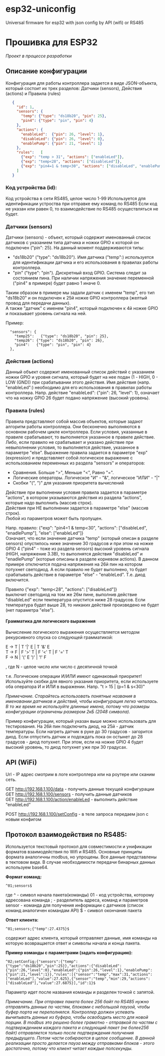 # esp32-uniconfig
Universal firmware for esp32 with json config by API (wifi) or RS485

# Прошивка для ESP32

*Проект в процессе разработки*

## Описание конфигурации
Конфигурация для работы контроллера задается в виде JSON-объекта, который состоит их трех разделов: Датчики (sensors), Действия (actions) и Правила (rules)
 ```json
    {
      "id": 1,
      "sensors": {
        "temp": {"type": "ds18b20", "pin": 25},
        "pin4": {"type": "pin", "pin": 4}    
      },          
      "actions": {
        "enableLed":  {"pin": 26, "level": 1}, 
        "disableLed": {"pin": 26, "level": 0}, 
        "enablePump": {"pin": 21, "level": 1}
      },
      "rules":   [
        {"exp": "temp > 31", "actions": ["enableLed"]}, 
        {"exp": "temp<28", "actions": ["disableLed"]},
        {"exp": "pin4=1 & temp<30", "actions": ["disableLed", "enablePump"]}
      ]
    }
```

### Код устройства (id):
Код устройства в сети RS485, целое число 1-99
Используется для идентификации устроства при отправке ему команд по RS485
Если код не указан или равен 0, то взаимодействие по RS485 осуществляться не будет.

### Датчики (sensors) 
Датчики (sensors) - объект, который содержит именованный список датчиков с указанием типа датчика и ножки GPIO к которой он подключен ("pin": 25). На данный момент поддерживаются типы:
 - "ds18b20"  ("type": "ds18b20"). Имя датчика ("temp":) используется для идентификации датчика и его использования в правилах работы контроллера.
 - "pin"  ("type": "pin"). Дискретный вход GPIO. Система следит за состоянием пина. При наличии напряжения значение переменной ("pin4" в примере) будет равно 1 иначе 0.

Таким образом в примере мы задали датчик с именем "temp", его тип "ds18b20" и он подключен к 25й ножке GPIO контроллера (желтый провод для передачи данных).  
А также "датчик" с именем "pin4", который подключен к 4й ножке GPIO и показывает уровень сигнала на ней.

Пример:
```
  "sensors": {
    "temp25":   {"type": "ds18b20", "pin": 25},
    "temp26": {"type": "ds18b20", "pin": 26},
    "pin4":   {"type": "pin", "pin": 4}          
  },
```


### Действия (actions) 
Данный объект содержит именованный список действий с указанием ножки GPIO и уровня сигнала, который будет на нее подан (1 - HIGH,  0 - LOW (GND)) при срабатывании этого действия.
Имя действия  (напр. "enableLed":) необходимо для его использования в правилах работы контроллера.
Напр. действие    "enableLed":  {"pin": 26, "level": 1}, 
означает что на ножку  GPIO 26 будет подано напряжение (высокий уровень).

### Правила (rules)
Правила представляют собой массив объектов, которые задают алгоритм работы контроллера. Они бесконечно выполняются в основном рабочем цикле контроллера. Если условия, указанные в правиле срабатывают, то выполняется указанное в правиле действие. Либо, если правило не срабатывает и указано действие при невыполнении условия, то выполняется действие, указанное в параметре "else".
Выражение правила задается в параметре "exp" (expression) и представляет собой логическое выражение с использованием переменных из раздела "sensors" и операторов:
 - Сравнения. Больше  ">", Меньше "<",  Равно "=".
 - Логические операторы. Логическое "И" - "&", логическое "ИЛИ" - "|"
 - Скобки "(", ")" для указания приоритета вычислений

Действие при выполнении условия правила задается в параметре "actions", в котором указываются действия из раздела “actions”, которые надо выполнить (массив строк).   
Действия при НЕ выполнении задается в параметре "else" (массив строк).   
Любой из параметров может быть пропущен.

Напр. правило:  {"exp": "pin4=1 & temp<30", "actions": ["disableLed", "enadlePump"], "else": ["enableLed"]}  
Означает, что если значение датчика "temp" (который описан в разделе sensors)  опустилось ниже значение 30 градусов и при этом на ножке GPIO 4 ("pin4" - тоже из раздела sensors) высокий уровень сигнала (HIGH, напряжение 3.3В), то выполнятся действия "disableLed" и "enadlePump" (которые описаны в разделе корневом actions).  В данном примере отключится подача напряжения на 26й пин на котором потухнет светодиод. А если правило не будет выполнено, то будет срабатывать действие в параметре "else"  - "enableLed". Т.е. диод включится.

Правило   {"exp": "temp<28", "actions": ["disableLed"]}  
выключит светодиод на том же 26м пине, выполнив действие  "disableLed" если температура опустится ниже 28 градусов. Если температура будет выше 28, то никаких действий произведено не будет (нет параметра "else").


#### Грамматика для логического выражения 
Вычисление логического выражения  осуществляется методом рекурсивного спуска со следующей грамматикой:

E -> T | T '|' E | T '&' E  
T -> F | F '>' T | F '<' T | F '=' T  
F -> N | '(' E ')' | '!' F  

, где N - целое число или число с десятичной точкой

т.е. Логические операции И/ИЛИ имеют одинаковый приоритет! Используйте скобки для явного указания приоритета, если используете оба оператора И и ИЛИ в выражении. Напр. "t > 15 | (p=1 & s<30)"

*Примечание.
Старайтесь использовать понятные названия в именовании датчиков и действий, чтобы конфигурация легко читалась. В то же время не используйте длинные имена, потому что размеры конфигурации ограничены размером 2кБ (2048 символа).*


Пример конфигурации, который указан выше можно использовать для тестирования. На 26й пин подключить диод, на 25й - датчик температуры. Если нагреть датчик в руке до 30 градусов - загорится диод. Если отпустить датчик и подождать пока он остынет до 28 градусов - диод потухнет. При этом, если на ножке GPIO 4 будет высокий уровень, то диод потухнет уже при 30 градусах.


## API (WiFi)
Url - IP адрес смотрим в логе контроллера или на роутере или сканим сеть.

GET http://192.168.1.100/data  - получить данные текущей конфигурации  
GET http://192.168.1.100/sensors  - получить данные датчиков  
GET http://192.168.1.100/action/enableLed  - выполнить действие “enableLed“  

POST http://192.168.1.100/setConfig - в теле запроса передаем json с новым конфигом  
  

## Протокол взаимодействия по RS485:
Используется текстовый протокол  для совместимости и унификации форматов взаимодействия по Wifi и RS485. 
Основные принципы формата аналогичны modbus, но упрощены. Все данные представлены в тектовом виде. 
В случае необходимости передачи бинарных данных используем base64.

**Формат команд:**

``` 
^01;sensors$
```
где ^ - символ начала пакета(команды)
01 - код устройства, которому адресована команда
; - разделитель адреса, команд и параметров
sensor - команда для получения информации с датчиков (список команд аналогичен командам API)
$ - символ окончания пакета

**Ответ клиента:**
```
^01;sensors;{"temp":27.4375}$
```
содержит адрес клиента, который отправляет данные, имя команды на которую возвращается ответ и символы начала и конца пакета.

**Пример команды с параметрами (задать конфигурацию):**
```
^02;setConfig;{"sensors":{"temp":{"type":"ds18b20","pin":25}},"actions":{"disableLed":{"pin":26,"level":0},"enableLed":{"pin":26,"level":1},"enablePump":{"pin":21,"level":1}},"rules":[{"sensor":"temp","max":31,"actions":["enableLed"],"value":27.625},{"sensor":"temp","min":29,"actions":["disableLed"],"value":27.6875}],"id":1}$
```
Параметр идет после названия команды и разделен точкой с запятой.

*Примечание.
При отправке пакета более 256 байт по RS485 нужно отправлять данные по частям, блоками с небольшой паузой, чтобы буфер порта не переполнялся. Контроллер должен успевать вычитывать данные из буфера, чтобы освободить место для новой порции. В modbus это решено более грамотно -  отправкой по частям с подтверждением каждого пакета и следующий пакет (не более256 байт) отправляется только после подтверждения получения предыдущего. Потом части собираются в целое сообщение. В данной реализации просто делается пауза между отправками блоков - этого достаточно, потому что клиент читает каждые полсекунды.*


